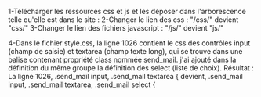 ﻿1-Télécharger les ressources css et js et les déposer dans l'arborescence telle qu'elle est dans le site :
2-Changer le lien des css : "/css/" devient "css/"
3-Changer le lien des fichiers javascript : "/js/" devient "js/"

4-Dans le fichier style.css, la ligne 1026 contient le css des contrôles input (champ de saisie) et textarea (champ texte long), qui se trouve dans une balise contenant propriété class nommée send_mail. j'ai ajouté dans la définition du même groupe la définition des select (liste de choix). 
Résultat : 
La ligne 1026, 	.send_mail input, .send_mail textarea {
devient, 		.send_mail input, .send_mail textarea, .send_mail select {
